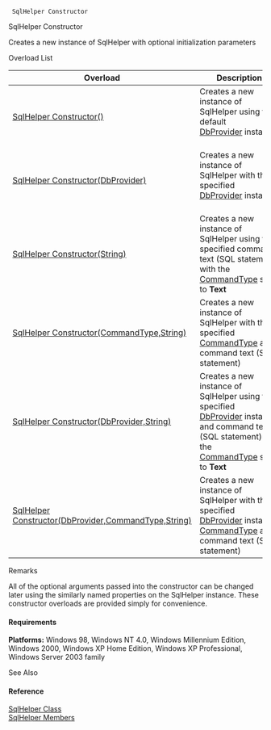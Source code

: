 ﻿     SqlHelper Constructor                                                   

SqlHelper Constructor

Creates a new instance of SqlHelper with optional initialization parameters

Overload List

| Overload | Description |
| --- | --- |
| [SqlHelper Constructor()](FChoice.Common~FChoice.Common.Data.SqlHelper~_ctor().md) | Creates a new instance of SqlHelper using the default [DbProvider](FChoice.Common~FChoice.Common.Data.DbProvider.md) instance   |
| [SqlHelper Constructor(DbProvider)](FChoice.Common~FChoice.Common.Data.SqlHelper~_ctor(DbProvider).md) | Creates a new instance of SqlHelper with the specified [DbProvider](FChoice.Common~FChoice.Common.Data.DbProvider.md) instance   |
| [SqlHelper Constructor(String)](FChoice.Common~FChoice.Common.Data.SqlHelper~_ctor(String).md) | Creates a new instance of SqlHelper using the specified command text (SQL statement) with the [CommandType](FChoice.Common~FChoice.Common.Data.SqlHelper~CommandType.md) set to **Text**   |
| [SqlHelper Constructor(CommandType,String)](FChoice.Common~FChoice.Common.Data.SqlHelper~_ctor(CommandType,String).md) | Creates a new instance of SqlHelper with the specified [CommandType](FChoice.Common~FChoice.Common.Data.SqlHelper~CommandType.md) and command text (SQL statement)   |
| [SqlHelper Constructor(DbProvider,String)](FChoice.Common~FChoice.Common.Data.SqlHelper~_ctor(DbProvider,String).md) | Creates a new instance of SqlHelper using the specified [DbProvider](FChoice.Common~FChoice.Common.Data.DbProvider.md) instance and command text (SQL statement) and the [CommandType](FChoice.Common~FChoice.Common.Data.SqlHelper~CommandType.md) set to **Text**   |
| [SqlHelper Constructor(DbProvider,CommandType,String)](FChoice.Common~FChoice.Common.Data.SqlHelper~_ctor(DbProvider,CommandType,String).md) | Creates a new instance of SqlHelper with the specified [DbProvider](FChoice.Common~FChoice.Common.Data.DbProvider.md) instance, [CommandType](FChoice.Common~FChoice.Common.Data.SqlHelper~CommandType.md) and command text (SQL statement)   |

Remarks

All of the optional arguments passed into the constructor can be changed later using the similarly named properties on the SqlHelper instance. These constructor overloads are provided simply for convenience.

#### Requirements

**Platforms:** Windows 98, Windows NT 4.0, Windows Millennium Edition, Windows 2000, Windows XP Home Edition, Windows XP Professional, Windows Server 2003 family

See Also

#### Reference

[SqlHelper Class](FChoice.Common~FChoice.Common.Data.SqlHelper.md)  
[SqlHelper Members](FChoice.Common~FChoice.Common.Data.SqlHelper_members.md)